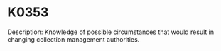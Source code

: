 # K0353
Description: Knowledge of possible circumstances that would result in changing collection management authorities.
